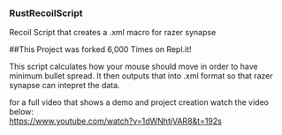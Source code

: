 ### RustRecoilScript
Recoil Script that creates a .xml macro for razer synapse

##This Project was forked 6,000 Times on Repl.it!

This script calculates how your mouse should move in order to have minimum bullet spread.
It then outputs that into .xml format so that razer synapse can intepret the data.

for a full video that shows a demo and project creation watch the video below:<Br>
https://www.youtube.com/watch?v=1dWNhtjVAR8&t=192s
